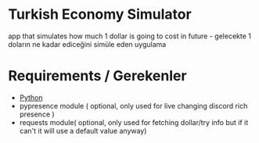 # Turkish Economy Simulator
 app that simulates how much 1 dollar is going to cost in future - gelecekte 1 doların ne kadar ediceğini simüle eden uygulama

# Requirements / Gerekenler
- [Python](https://www.python.org)
- pypresence module ( optional, only used for live changing discord rich presence )
- requests module( optional, only used for fetching dollar/try info but if it can't it will use a default value anyway)

